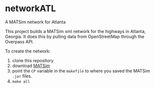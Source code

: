 # networkATL
A MATSim network for Atlanta

This project builds a MATSim xml network for the highways in Atlanta, Georgia. It does this by pulling data from OpenStreetMap through the Overpass API.

To create the network:

  1. clone this repository
  2. download [MATSim](http://www.matsim.org)
  3. point the `CP` variable in the `makefile` to where you saved the MATSim `.jar` files.
  4. `make all`
    
